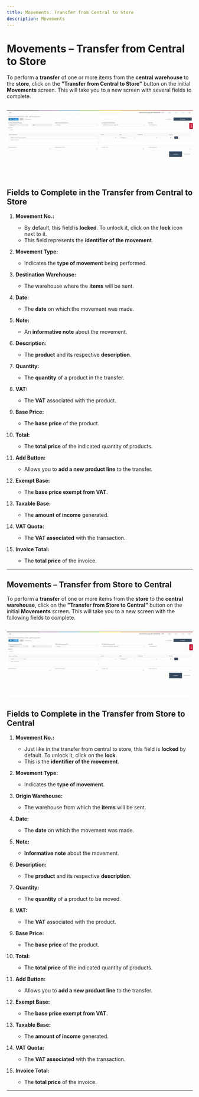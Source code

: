 ```yaml
---
title: Movements. Transfer from Central to Store
description: Movements
---
```


# **Movements – Transfer from Central to Store**

To perform a **transfer** of one or more items from the **central warehouse** to the **store**, click on the **"Transfer from Central to Store"** button on the initial **Movements** screen. This will take you to a new screen with several fields to complete.

![](../../../../assets/primerafactura/mov1.jpg)
---

## **Fields to Complete in the Transfer from Central to Store**

1. **Movement No.:**
   - By default, this field is **locked**. To unlock it, click on the **lock** icon next to it.  
   - This field represents the **identifier of the movement**.

2. **Movement Type:**
   - Indicates the **type of movement** being performed.

3. **Destination Warehouse:**
   - The warehouse where the **items** will be sent.

4. **Date:**
   - The **date** on which the movement was made.

5. **Note:**
   - An **informative note** about the movement.

6. **Description:**
   - The **product** and its respective **description**.

7. **Quantity:**
   - The **quantity** of a product in the transfer.

8. **VAT:**
   - The **VAT** associated with the product.

9. **Base Price:**
   - The **base price** of the product.

10. **Total:**
    - The **total price** of the indicated quantity of products.

11. **Add Button:**
    - Allows you to **add a new product line** to the transfer.

12. **Exempt Base:**
    - The **base price exempt from VAT**.

13. **Taxable Base:**
    - The **amount of income** generated.

14. **VAT Quota:**
    - The **VAT associated** with the transaction.

15. **Invoice Total:**
    - The **total price** of the invoice.

---

## **Movements – Transfer from Store to Central**

To perform a **transfer** of one or more items from the **store** to the **central warehouse**, click on the **"Transfer from Store to Central"** button on the initial **Movements** screen. This will take you to a new screen with the following fields to complete.

![](../../../../assets/primerafactura/mov2.jpg)
---

## **Fields to Complete in the Transfer from Store to Central**

1. **Movement No.:**
   - Just like in the transfer from central to store, this field is **locked** by default. To unlock it, click on the **lock**.  
   - This is the **identifier of the movement**.

2. **Movement Type:**
   - Indicates the **type of movement**.

3. **Origin Warehouse:**
   - The warehouse from which the **items** will be sent.

4. **Date:**
   - The **date** on which the movement was made.

5. **Note:**
   - **Informative note** about the movement.

6. **Description:**
   - The **product** and its respective **description**.

7. **Quantity:**
   - The **quantity** of a product to be moved.

8. **VAT:**
   - The **VAT** associated with the product.

9. **Base Price:**
   - The **base price** of the product.

10. **Total:**
    - The **total price** of the indicated quantity of products.

11. **Add Button:**
    - Allows you to **add a new product line** to the transfer.

12. **Exempt Base:**
    - The **base price exempt from VAT**.

13. **Taxable Base:**
    - The **amount of income** generated.

14. **VAT Quota:**
    - The **VAT associated** with the transaction.

15. **Invoice Total:**
    - The **total price** of the invoice.

---
